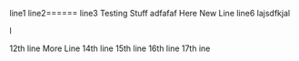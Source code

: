 line1
line2======
line3
Testing Stuff
adfafaf
Here New Line
line6
lajsdfkjal

l

12th line
More Line
14th line
15th line
16th line
17th ine
